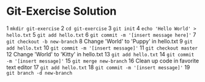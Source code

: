 # Git-Exercise Solution

1   `mkdir git-exercise`
2   `cd git-exercise`
3   `git init`
4   `echo 'Hello World' > hello.txt`
5   `git add hello.txt`
6   `git commit -m '[insert message here]'`
7   `git checkout -b new-branch`
8   Change 'World' to 'Puppy' in hello.txt
9   `git add hello.txt`
10   `git commit -m '[insert message]'`
11  `git checkout master`
12  Change 'World' to 'Kitty' in hello.txt
13  `git add hello.txt`
14  `git commit -m '[insert message]'`
15  `git merge new-branch`
16  Clean up code in favorite text editor
17  `git add hello.txt`
18  `git commit -m '[insert message]'`
19  `git branch -d new-branch`

